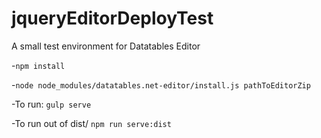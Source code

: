 # jqueryEditorDeployTest
A small test environment for Datatables Editor

-`npm install`

-`node node_modules/datatables.net-editor/install.js pathToEditorZip`

-To run: `gulp serve`

-To run out of dist/ `npm run serve:dist`

